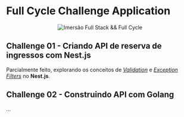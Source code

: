 # Full Cycle Challenge Application

<p align="center">
    <img 
        src="https://events-fullcycle.s3.amazonaws.com/events-fullcycle/static/site/img/grupo_4417.png" 
        alt="Imersão Full Stack && Full Cycle"
    />
</p>

## Challenge 01 - Criando API de reserva de ingressos com Nest.js

Parcialmente feito, explorando os conceitos de [_Validation_](https://docs.nestjs.com/techniques/validation) e [_Exception Filters_](https://docs.nestjs.com/exception-filters) no **Nest.js**.

## Challenge 02 - Construindo API com Golang

...